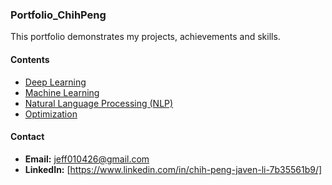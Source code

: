 ### **Portfolio_ChihPeng**
This portfolio demonstrates my projects, achievements and skills.

#### **Contents**
- [Deep Learning](https://github.com/Reazeng/Portfolio_ChihPeng/tree/Main/Deep%20Learning)
- [Machine Learning](https://github.com/Reazeng/Portfolio_ChihPeng/tree/Main/Machine%20Learning)
- [Natural Language Processing (NLP)](https://github.com/Reazeng/Portfolio_ChihPeng/tree/Main/Natural%20Language%20Processing%20(NLP))
- [Optimization](https://github.com/Reazeng/Portfolio_ChihPeng/tree/Main/Optimization)

#### **Contact**
- **Email:** jeff010426@gmail.com
- **LinkedIn:** [https://www.linkedin.com/in/chih-peng-javen-li-7b35561b9/]
